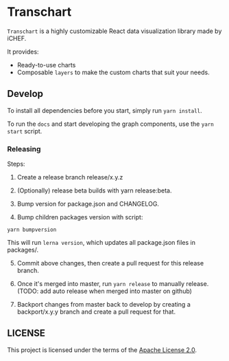 # Transchart

`Transchart` is a highly customizable React data visualization library made by iCHEF.

It provides:
* Ready-to-use charts
* Composable `layers` to make the custom charts that suit your needs.


## Develop

To install all dependencies before you start, simply run `yarn install`.

To run the `docs` and start developing the graph components, use the `yarn start` script.

### Releasing

Steps:

1. Create a release branch release/x.y.z

2. (Optionally) release beta builds with yarn release:beta.

3. Bump version for package.json and CHANGELOG.

4. Bump children packages version with script:

```
yarn bumpversion
```

This will run `lerna version`, which updates all package.json files in packages/.

5. Commit above changes, then create a pull request for this release branch.

6. Once it's merged into master, run `yarn release` to manually release. (TODO: add auto release when merged into master on github)

7. Backport changes from master back to develop by creating a backport/x.y.y branch and create a pull request for that.

## LICENSE

This project is licensed under the terms of the [Apache License 2.0](https://github.com/iCHEF/transcharts/blob/develop/LICENSE).
